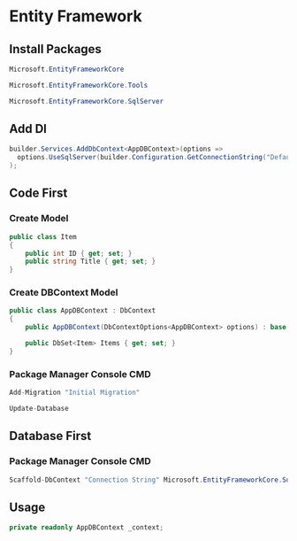 # Entity Framework

## Install Packages 
```  cs
Microsoft.EntityFrameworkCore
```
```  cs
Microsoft.EntityFrameworkCore.Tools
```
``` cs
Microsoft.EntityFrameworkCore.SqlServer
```
## Add DI
```  cs
builder.Services.AddDbContext<AppDBContext>(options =>
  options.UseSqlServer(builder.Configuration.GetConnectionString("DefaultConnectionString"))
);
```

## Code First 
### Create Model
```  cs
public class Item
{
    public int ID { get; set; } 
    public string Title { get; set; }
}
```  
### Create DBContext Model
```  cs
public class AppDBContext : DbContext
{
    public AppDBContext(DbContextOptions<AppDBContext> options) : base(options) { }

    public DbSet<Item> Items { get; set; }
}
```

### Package Manager Console CMD
```  cs
Add-Migration "Initial Migration"
```
```  cs
Update-Database
```

## Database First 
### Package Manager Console CMD
```  cs
Scaffold-DbContext "Connection String" Microsoft.EntityFrameworkCore.SqlServer -ContextDir DataFolder -OutputDir Models -DataAnnotation
```

## Usage 
```  cs
private readonly AppDBContext _context;
```
